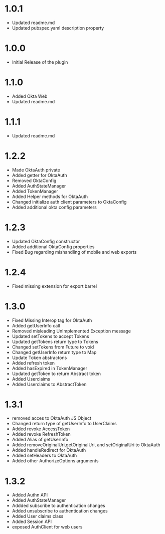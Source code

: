 # 1.0.1
* Updated readme.md
* Updated pubspec.yaml description property

# 1.0.0
* Initial Release of the plugin

# 1.1.0
* Added Okta Web
* Updated readme.md

# 1.1.1
* Updated readme.md

# 1.2.2
* Made OktaAuth private
* Added getter for OktaAuth
* Removed OktaConfig
* Added AuthStateManager
* Added TokenManager
* Added Helper methods for OktaAuth
* Changed initialize auth client parameters to OktaConfig
* Added additional okta config parameters

# 1.2.3
* Updated OktaConfig constructor
* Added additional OktaConfig properties
* Fixed Bug regarding mishandling of mobile and web exports

# 1.2.4
* Fixed missing extension for export barrel

# 1.3.0
* Fixed Missing Interop tag for OktaAuth
* Added getUserInfo call
* Removed misleading UnImplemented Exception message
* Updated setTokens to accept Tokens
* Updated getTokens return type to Tokens
* Changed setTokens from Future<void> to void
* Changed getUserInfo return type to Map
* Update Token abstractons
* Added refresh token
* Added hasExpired in TokenManager
* Updated getToken to return Abstract token
* Added Userclaims 
* Added Userclaims to AbstractToken

# 1.3.1
* removed acces to OktaAuth JS Object
* Changed return type of getUserInfo to UserClaims
* Added revoke AccessToken
* Added revoke RefreshToken
* Added Alias of getUserInfo
* Added removeOriginalUri,getOriginalUri, and setOriginalUri to OktaAuth
* Added handleRedirect for OktaAuth
* Added setHeaders to OktaAuth
* Added other AuthorizeOptions arguments

# 1.3.2
* Added Authn API
* Added AuthStateManager
* Addded subscribe to authentication changes
* Added unsubscribe to authentication changes
* Added User claims class
* Added Session API
* exposed AuthClient for web users